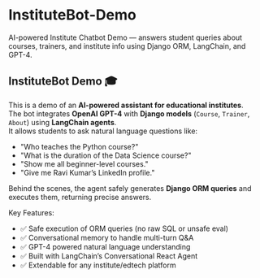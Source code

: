 # InstituteBot-Demo
AI-powered Institute Chatbot Demo — answers student queries about courses, trainers, and institute info using Django ORM, LangChain, and GPT-4.


## InstituteBot Demo 🎓

This is a demo of an **AI-powered assistant for educational institutes**.  
The bot integrates **OpenAI GPT-4** with **Django models** (`Course`, `Trainer`, `About`) using **LangChain agents**.  
It allows students to ask natural language questions like:  

- "Who teaches the Python course?"  
- "What is the duration of the Data Science course?"  
- "Show me all beginner-level courses."  
- "Give me Ravi Kumar’s LinkedIn profile."  

Behind the scenes, the agent safely generates **Django ORM queries** and executes them, returning precise answers.  

Key Features:
- ✅ Safe execution of ORM queries (no raw SQL or unsafe eval)  
- ✅ Conversational memory to handle multi-turn Q&A  
- ✅ GPT-4 powered natural language understanding  
- ✅ Built with LangChain’s Conversational React Agent  
- ✅ Extendable for any institute/edtech platform  
